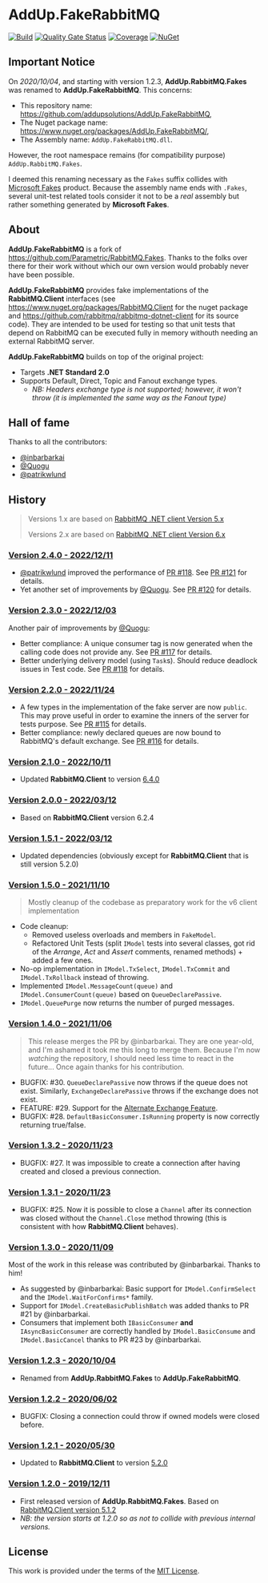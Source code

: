 # AddUp.FakeRabbitMQ

[![Build](https://github.com/addupsolutions/AddUp.RabbitMQ.Fakes/workflows/Build/badge.svg)](https://github.com/addupsolutions/AddUp.FakeRabbitMQ/actions?query=workflow%3ABuild)
[![Quality Gate Status](https://sonarcloud.io/api/project_badges/measure?project=addupsolutions_AddUp.FakeRabbitMQ&metric=alert_status)](https://sonarcloud.io/dashboard?id=addupsolutions_AddUp.FakeRabbitMQ)
[![Coverage](https://sonarcloud.io/api/project_badges/measure?project=addupsolutions_AddUp.FakeRabbitMQ&metric=coverage)](https://sonarcloud.io/dashboard?id=addupsolutions_AddUp.FakeRabbitMQ)
[![NuGet](https://img.shields.io/nuget/v/AddUp.FakeRabbitMQ.svg)](https://www.nuget.org/packages/AddUp.FakeRabbitMQ/)

## Important Notice

On _2020/10/04_, and starting with version 1.2.3, **AddUp.RabbitMQ.Fakes** was renamed to **AddUp.FakeRabbitMQ**. This concerns:

* This repository name: <https://github.com/addupsolutions/AddUp.FakeRabbitMQ>,
* The Nuget package name: <https://www.nuget.org/packages/AddUp.FakeRabbitMQ/>,
* The Assembly name: `AddUp.FakeRabbitMQ.dll`.

However, the root namespace remains (for compatibility purpose) `AddUp.RabbitMQ.Fakes`.

I deemed this renaming necessary as the `Fakes` suffix collides with [Microsoft Fakes](https://docs.microsoft.com/en-us/visualstudio/test/isolating-code-under-test-with-microsoft-fakes?view=vs-2019) product. Because the assembly name ends with `.Fakes`, several unit-test related tools consider it not to be a _real_ assembly but rather something generated by **Microsoft Fakes**.

## About

**AddUp.FakeRabbitMQ** is a fork of <https://github.com/Parametric/RabbitMQ.Fakes>. Thanks to the folks over there for their work without which our own version would probably never have been possible.

**AddUp.FakeRabbitMQ** provides fake implementations of the **RabbitMQ.Client** interfaces (see <https://www.nuget.org/packages/RabbitMQ.Client> for the nuget package and <https://github.com/rabbitmq/rabbitmq-dotnet-client> for its source code). They are intended to be used for testing so that unit tests that depend on RabbitMQ can be executed fully in memory withouth needing an external RabbitMQ server.

**AddUp.FakeRabbitMQ** builds on top of the original project:

* Targets **.NET Standard 2.0**
* Supports Default, Direct, Topic and Fanout exchange types.
  * _NB: Headers exchange type is not supported; however, it won't throw (it is implemented the same way as the Fanout type)_

## Hall of fame

<!-- https://github.com/search?q=repo%3Aaddupsolutions%2FAddUp.FakeRabbitMQ%20is%3Apr%20-author%3Aapp%2Fdependabot%20-author%3Aapp%2Fdependabot-preview&type=pullrequests -->

Thanks to all the contributors:

* [@inbarbarkai](https://github.com/inbarbarkai)
* [@Quogu](https://github.com/Quogu)
* [@patrikwlund](https://github.com/patrikwlund)

## History

> Versions 1.x are based on [RabbitMQ .NET client Version 5.x](https://www.nuget.org/packages/RabbitMQ.Client/5.2.0)
>
> Versions 2.x are based on [RabbitMQ .NET client Version 6.x](https://www.nuget.org/packages/RabbitMQ.Client/6.2.4)

### [Version 2.4.0 - 2022/12/11](https://github.com/addupsolutions/AddUp.FakeRabbitMQ/releases/tag/v2.4.0)

* [@patrikwlund](https://github.com/patrikwlund) improved the performance of [PR #118](https://github.com/addupsolutions/AddUp.FakeRabbitMQ/pull/118). See [PR #121](https://github.com/addupsolutions/AddUp.FakeRabbitMQ/pull/121) for details.
* Yet another set of improvements by [@Quogu](https://github.com/Quogu). See [PR #120](https://github.com/addupsolutions/AddUp.FakeRabbitMQ/pull/120) for details.

### [Version 2.3.0 - 2022/12/03](https://github.com/addupsolutions/AddUp.FakeRabbitMQ/releases/tag/v2.3.0)

Another pair of improvements by [@Quogu](https://github.com/Quogu):

* Better compliance: A unique consumer tag is now generated when the calling code does not provide any. See [PR #117](https://github.com/addupsolutions/AddUp.FakeRabbitMQ/pull/117) for details.
* Better underlying delivery model (using `Task`s). Should reduce deadlock issues in Test code. See [PR #118](https://github.com/addupsolutions/AddUp.FakeRabbitMQ/pull/118) for details.

### [Version 2.2.0 - 2022/11/24](https://github.com/addupsolutions/AddUp.FakeRabbitMQ/releases/tag/v2.2.0)

* A few types in the implementation of the fake server are now `public`. This may prove useful in order to examine the inners of the server for tests purpose. See [PR #115](https://github.com/addupsolutions/AddUp.FakeRabbitMQ/pull/115) for details.
* Better compliance: newly declared queues are now bound to RabbitMQ's default exchange. See [PR #116](https://github.com/addupsolutions/AddUp.FakeRabbitMQ/pull/116) for details.

### [Version 2.1.0 - 2022/10/11](https://github.com/addupsolutions/AddUp.FakeRabbitMQ/releases/tag/v2.1.0)

* Updated **RabbitMQ.Client** to version [6.4.0](https://github.com/rabbitmq/rabbitmq-dotnet-client/blob/main/CHANGELOG.md#changes-between-631-and-640)

### [Version 2.0.0 - 2022/03/12](https://github.com/addupsolutions/AddUp.FakeRabbitMQ/releases/tag/v2.0.0)

* Based on **RabbitMQ.Client** version 6.2.4

### [Version 1.5.1 - 2022/03/12](https://github.com/addupsolutions/AddUp.FakeRabbitMQ/releases/tag/v1.5.1)

* Updated dependencies (obviously except for **RabbitMQ.Client** that is still version 5.2.0)

### [Version 1.5.0 - 2021/11/10](https://github.com/addupsolutions/AddUp.FakeRabbitMQ/releases/tag/v1.5.0)

> Mostly cleanup of the codebase as preparatory work for the v6 client implementation

* Code cleanup:
  * Removed useless overloads and members in `FakeModel`.
  * Refactored Unit Tests (split `IModel` tests into several classes, got rid of the _Arrange_, _Act_ and _Assert_ comments, renamed methods) + added a few ones.
* No-op implementation in `IModel.TxSelect`, `IModel.TxCommit` and `IModel.TxRollback` instead of throwing.
* Implemented `IModel.MessageCount(queue)` and `IModel.ConsumerCount(queue)` based on `QueueDeclarePassive`.
* `IModel.QueuePurge` now returns the number of purged messages.

### [Version 1.4.0 - 2021/11/06](https://github.com/addupsolutions/AddUp.FakeRabbitMQ/releases/tag/v1.4.0)

> This release merges the PR by @inbarbarkai. They are one year-old, and I'm ashamed it took me this long to merge them. Because I'm now _watching_ the repository, I should need less time to react in the future...
> Once again thanks for his contribution.

* BUGFIX: #30. `QueueDeclarePassive` now throws if the queue does not exist. Similarly, `ExchangeDeclarePassive` throws if the exchange does not exist.
* FEATURE: #29. Support for the [Alternate Exchange Feature](https://www.rabbitmq.com/ae.html).
* BUGFIX: #28. `DefaultBasicConsumer.IsRunning` property is now correctly returning true/false.

### [Version 1.3.2 - 2020/11/23](https://github.com/addupsolutions/AddUp.FakeRabbitMQ/releases/tag/v1.3.2)

* BUGFIX: #27. It was impossible to create a connection after having created and closed a previous connection.

### [Version 1.3.1 - 2020/11/23](https://github.com/addupsolutions/AddUp.FakeRabbitMQ/releases/tag/v1.3.1)

* BUGFIX: #25. Now it is possible to close a `Channel` after its connection was closed without the `Channel.Close` method throwing (this is consistent with how **RabbitMQ.Client** behaves).

### [Version 1.3.0 - 2020/11/09](https://github.com/addupsolutions/AddUp.FakeRabbitMQ/releases/tag/v1.3.0)

Most of the work in this release was contributed by @inbarbarkai. Thanks to him!

* As suggested by @inbarbarkai: Basic support for `IModel.ConfirmSelect` and the `IModel.WaitForConfirms*` family.
* Support for `IModel.CreateBasicPublishBatch` was added thanks to PR #21 by @inbarbarkai.
* Consumers that implement both `IBasicConsumer` **and** `IAsyncBasicConsumer` are correctly handled by `IModel.BasicConsume` and `IModel.BasicCancel` thanks to PR #23 by @inbarbarkai.

### [Version 1.2.3 - 2020/10/04](https://github.com/addupsolutions/AddUp.FakeRabbitMQ/releases/tag/v1.2.3)

* Renamed from **AddUp.RabbitMQ.Fakes** to **AddUp.FakeRabbitMQ**.

### [Version 1.2.2 - 2020/06/02](https://github.com/addupsolutions/AddUp.RabbitMQ.Fakes/releases/tag/v1.2.2)

* BUGFIX: Closing a connection could throw if owned models were closed before.

### [Version 1.2.1 - 2020/05/30](https://github.com/addupsolutions/AddUp.RabbitMQ.Fakes/releases/tag/v1.2.1)

* Updated to **RabbitMQ.Client** to version [5.2.0](https://github.com/rabbitmq/rabbitmq-dotnet-client/blob/master/CHANGELOG.md#changes-between-512-and-520)

### [Version 1.2.0 - 2019/12/11](https://github.com/addupsolutions/AddUp.RabbitMQ.Fakes/releases/tag/v1.2.0)

* First released version of **AddUp.RabbitMQ.Fakes**. Based on [RabbitMQ.Client version 5.1.2](https://www.nuget.org/packages/RabbitMQ.Client/5.1.2)
* _NB: the version starts at 1.2.0 so as not to collide with previous internal versions._

## License

This work is provided under the terms of the [MIT License](LICENSE).
